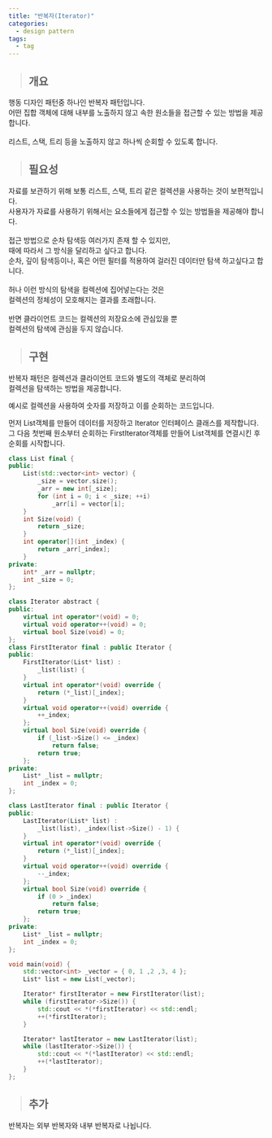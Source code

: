 ```yaml
---
title: "반복자(Iterator)"
categories:
  - design pattern
tags:
  - tag
---
```

> ## 개요

행동 디자인 패턴중 하나인 반복자 패턴입니다.<br>
어떤  집합 객체에 대해 내부를 노출하지 않고 속한 원소들을 접근할 수 있는 방법을 제공합니다.<br>
<br>
리스트, 스택, 트리 등을 노출하지 않고 하나씩 순회할 수 있도록 합니다.
> ## 필요성

자료를 보관하기 위해 보통 리스트, 스택, 트리 같은 컬렉션을 사용하는 것이 보편적입니다.<br>
사용자가 자료를 사용하기 위해서는 요소들에게 접근할 수 있는 방법들을 제공해야 합니다.<br>
<br>
접근 방법으로 순차 탐색등 여러가지 존재 할 수 있지만,<br>
때에 따라서 그 방식을 달리하고 싶다고 합니다.<br>
순차, 깊이 탐색등이나, 혹은 어떤 필터를 적용하여 걸러진 데이터만 탐색 하고싶다고 합니다.<br>
<br>
허나 이런 방식의 탐색을 컬렉션에 집어넣는다는 것은<br>
컬렉션의 정체성이 모호해지는 결과를 초래합니다.<br>
<br>
반면 클라이언트 코드는 컬렉션의 저장요소에 관심있을 뿐<br>
컬렉션의 탐색에 관심을 두지 않습니다.
> ## 구현

반복자 패턴은 컬렉션과 클라이언트 코드와 별도의 객체로 분리하여<br>
컬렉션을 탐색하는 방법을 제공합니다.

예시로 컬렉션을 사용하여 숫자를 저장하고 이를 순회하는 코드입니다.

먼저 List객체를 만들어 데이터를 저장하고
Iterator 인터페이스 클래스를 제작합니다.
그 다음 첫번째 원소부터 순회하는 FirstIterator객체를 만들어 List객체를 연결시킨 후
순회를 시작합니다.

```cpp
class List final {
public:
	List(std::vector<int> vector) {
		_size = vector.size();
		_arr = new int[_size];
		for (int i = 0; i < _size; ++i)
			_arr[i] = vector[i];
	}
	int Size(void) {
		return _size;
	}
	int operator[](int _index) {
		return _arr[_index];
	}
private:
	int* _arr = nullptr;
	int _size = 0;
};

class Iterator abstract {
public:
	virtual int operator*(void) = 0;
	virtual void operator++(void) = 0;
	virtual bool Size(void) = 0;
};
class FirstIterator final : public Iterator {
public:
	FirstIterator(List* list) :
		_list(list) {
	}
	virtual int operator*(void) override {
		return (*_list)[_index];
	}
	virtual void operator++(void) override {
		++_index;
	};
	virtual bool Size(void) override {
		if (_list->Size() <= _index)
			return false;
		return true;
	};
private:
	List* _list = nullptr;
	int _index = 0;
};

class LastIterator final : public Iterator {
public:
	LastIterator(List* list) :
		_list(list), _index(list->Size() - 1) {
	}
	virtual int operator*(void) override {
		return (*_list)[_index];
	}
	virtual void operator++(void) override {
		--_index;
	};
	virtual bool Size(void) override {
		if (0 > _index)
			return false;
		return true;
	};
private:
	List* _list = nullptr;
	int _index = 0;
};

void main(void) {
	std::vector<int> _vector = { 0, 1 ,2 ,3, 4 };
	List* list = new List(_vector);

	Iterator* firstIterator = new FirstIterator(list);
	while (firstIterator->Size()) {
		std::cout << *(*firstIterator) << std::endl;
		++(*firstIterator);
	}

	Iterator* lastIterator = new LastIterator(list);
	while (lastIterator->Size()) {
		std::cout << *(*lastIterator) << std::endl;
		++(*lastIterator);
	}
};

```




> ## 추가
반복자는 외부 반복자와 내부 반복자로 나뉩니다.


